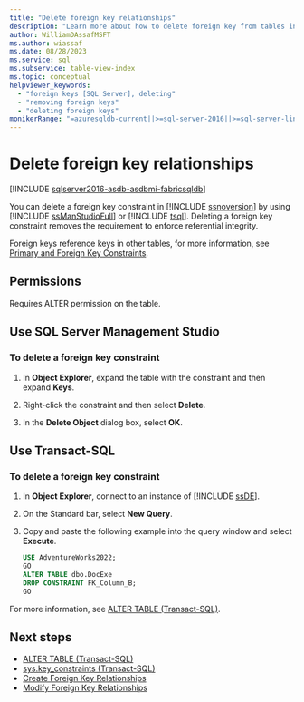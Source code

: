 ```yaml
---
title: "Delete foreign key relationships"
description: "Learn more about how to delete foreign key from tables in the SQL Server Database Engine."
author: WilliamDAssafMSFT
ms.author: wiassaf
ms.date: 08/28/2023
ms.service: sql
ms.subservice: table-view-index
ms.topic: conceptual
helpviewer_keywords:
  - "foreign keys [SQL Server], deleting"
  - "removing foreign keys"
  - "deleting foreign keys"
monikerRange: "=azuresqldb-current||>=sql-server-2016||>=sql-server-linux-2017||=azuresqldb-mi-current||=fabric"
---
```

# Delete foreign key relationships

[!INCLUDE [sqlserver2016-asdb-asdbmi-fabricsqldb](../../includes/applies-to-version/sqlserver2016-asdb-asdbmi-fabricsqldb.md)]

You can delete a foreign key constraint in [!INCLUDE [ssnoversion](../../includes/ssnoversion-md.md)] by using [!INCLUDE [ssManStudioFull](../../includes/ssmanstudiofull-md.md)] or [!INCLUDE [tsql](../../includes/tsql-md.md)]. Deleting a foreign key constraint removes the requirement to enforce referential integrity.

Foreign keys reference keys in other tables, for more information, see [Primary and Foreign Key Constraints](primary-and-foreign-key-constraints.md).
  
## <a id="Permissions"></a> Permissions
 Requires ALTER permission on the table.  
  
## <a id="SSMSProcedure"></a> Use SQL Server Management Studio
  
### To delete a foreign key constraint
  
1. In **Object Explorer**, expand the table with the constraint and then expand **Keys**.  
  
1. Right-click the constraint and then select **Delete**.  
  
1. In the **Delete Object** dialog box, select **OK**.  

## <a id="TsqlProcedure"></a> Use Transact-SQL
  
### To delete a foreign key constraint
  
1. In **Object Explorer**, connect to an instance of [!INCLUDE [ssDE](../../includes/ssde-md.md)].  
  
1. On the Standard bar, select **New Query**.  
  
1. Copy and paste the following example into the query window and select **Execute**.  
  
    ```sql
    USE AdventureWorks2022;
    GO
    ALTER TABLE dbo.DocExe
    DROP CONSTRAINT FK_Column_B;
    GO
    ```  
  
 For more information, see [ALTER TABLE (Transact-SQL)](../../t-sql/statements/alter-table-transact-sql.md).  

## Next steps

- [ALTER TABLE (Transact-SQL)](../../t-sql/statements/alter-table-transact-sql.md)
- [sys.key_constraints (Transact-SQL)](../../relational-databases/system-catalog-views/sys-key-constraints-transact-sql.md)
- [Create Foreign Key Relationships](create-foreign-key-relationships.md)
- [Modify Foreign Key Relationships](modify-foreign-key-relationships.md)

